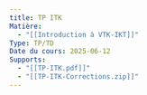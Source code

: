 ```yaml
---
title: TP ITK
Matière:
  - "[[Introduction à VTK-IKT]]"
Type: TP/TD
Date du cours: 2025-06-12
Supports:
  - "[[TP-ITK.pdf]]"
  - "[[TP-ITK-Corrections.zip]]"
---
```

